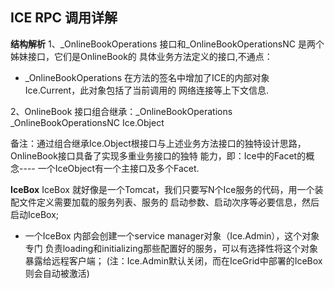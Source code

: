 ICE RPC 调用详解
---

**结构解析**
1、_OnlineBookOperations 接口和_OnlineBookOperationsNC 是两个姊妹接口，它们是OnlineBook的
具体业务方法定义的接口,不通点：

- _OnlineBookOperations 在方法的签名中增加了ICE的内部对象 Ice.Current，此对象包括了当前调用的
网络连接等上下文信息.

2、OnlineBook 接口组合继承：_OnlineBookOperations _OnlineBookOperationsNC Ice.Object

备注：通过组合继承Ice.Object根接口与上述业务方法接口的独特设计思路，OnlineBook接口具备了实现多重业务接口的独特
能力，即：Ice中的Facet的概念---- 一个IceObject有一个主接口及多个Facet.


**IceBox**
   IceBox 就好像是一个Tomcat，我们只要写N个Ice服务的代码，用一个装配文件定义需要加载的服务列表、服务的
启动参数、启动次序等必要信息，然后启动IceBox;

- 一个IceBox 内部会创建一个service manager对象（Ice.Admin），这个对象专门
负责loading和initializing那些配置好的服务，可以有选择性将这个对象暴露给远程客户端；
(注：Ice.Admin默认关闭，而在IceGrid中部署的IceBox则会自动被激活)









